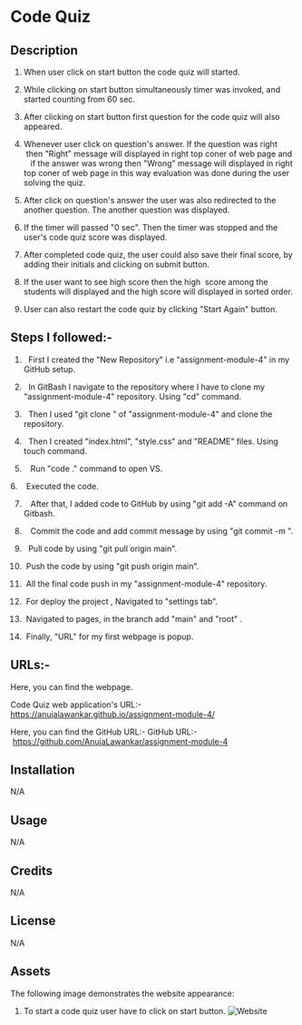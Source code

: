 # Code Quiz

## Description
 
1. When user click on start button the code quiz will started.

2. While clicking on start button simultaneously timer was invoked, and started counting from 60 sec.

3. After clicking on start button first question for the code quiz will also appeared.

4. Whenever user click on question's answer. If the question was right  then "Right" message will displayed in right top coner of web page and 
   if the answer was wrong then "Wrong" message will displayed in right top coner of web page in this way evaluation was done during the user solving the quiz.

5. After click on question's answer the user was also redirected to the another question. The another question was displayed.

6. If the timer will passed "0 sec". Then the timer was stopped and the user's code quiz score was displayed.

7. After completed code quiz, the user could also save their final score, by adding their initials and clicking on submit button.

8. If the user want to see high score then the high  score among the students will displayed and the high score will displayed in sorted order.

9. User can also restart the code quiz by clicking "Start Again" button.


## Steps I followed:-

1.   First I created the "New Repository" i.e "assignment-module-4" in my GitHub setup.

2.   In GitBash I navigate to the repository where I have to clone my "assignment-module-4" repository. Using "cd" command.

3.   Then I used "git clone <ssh key>" of "assignment-module-4" and clone the repository.
  
4.   Then I created "index.html", "style.css" and "README" files. Using touch command.

5.    Run "code ." command to open VS.

6.    Executed the code.

7.    After that, I added code to GitHub by using "git add -A" command on Gitbash. 
 
8.    Commit the code and add commit message by using "git commit -m <message>".

9.   Pull code by using "git pull origin main".

10.  Push the code by using "git push origin main".

11.  All the final code push in my "assignment-module-4" repository.

12.  For deploy the project , Navigated to "settings tab".

13.  Navigated to pages, in the branch add "main" and "root" .

14.  Finally, "URL" for my first webpage is popup.
 

## URLs:-
Here, you can find the webpage.

Code Quiz web application's URL:-  https://anujalawankar.github.io/assignment-module-4/

Here, you can find the GitHub URL:-
GitHub URL:- https://github.com/AnujaLawankar/assignment-module-4


## Installation

N/A

## Usage

N/A

## Credits

N/A

## License

N/A

## Assets

The following image demonstrates the website appearance:
1. To start a code quiz user have to click on start button.
![Website](./assets/images/screenshot1.png)

